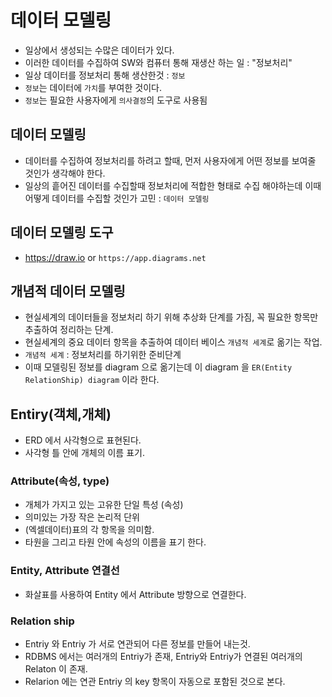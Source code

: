  # 데이터 모델링
 - 일상에서 생성되는 수많은 데이터가 있다.
 - 이러한 데이터를 수집하여 SW와 컴퓨터 통해 재생산 하는 일 : "정보처리"
 - 일상 데이터를 정보처리 통해 생산한것 : `정보`
 - `정보`는 데이터에 `가치`를 부여한 것이다.
 - `정보`는 필요한 사용자에게 `의사결정`의 도구로 사용됨

 ## 데이터 모델링
 - 데이터를 수집하여 정보처리를 하려고 할때, 먼저 사용자에게 어떤 정보를 보여줄 것인가 생각해야 한다.
 - 일상의 흩어진 데이터를 수집할때 정보처리에 적합한 형태로 수집 해야하는데 이때 어떻게 데이터를 수집할 것인가 고민 : `데이터 모델링`

 ## 데이터 모델링 도구
 - https://draw.io or `https://app.diagrams.net`

 ## 개념적 데이터 모델링
 - 현실세계의 데이터들을 정보처리 하기 위해 추상화 단계를 가짐, 꼭 필요한 항목만 추출하여 정리하는 단계.
 - 현실세계의 중요 데이터 항목을 추출하여 데이터 베이스 
 `개념적 세계`로 옮기는 작업.
 - `개념적 세계` : 정보처리를 하기위한 준비단계 
 - 이때 모델링된 정보를 diagram 으로 옮기는데 이 diagram 을 `ER(Entity RelationShip) diagram` 이라 한다.

 ## Entiry(객체,개체)
 - ERD 에서 사각형으로 표현된다.
 - 사각형 틀 안에 개체의 이름 표기.

 ### Attribute(속성, type)
 - 개체가 가지고 있는 고유한 단일 특성 (속성)
 - 의미있는 가장 작은 논리적 단위
 - (엑셀데이터)표의 각 항목을 의미함.
 - 타원을 그리고 타원 안에 속성의 이름을 표기 한다.

 ### Entity, Attribute 연결선
 - 화살표를 사용하여 Entity 에서 Attribute 방향으로 연결한다.

 ### Relation ship
 - Entriy 와 Entriy 가 서로 연관되어 다른 정보를 만들어 내는것.
 - RDBMS 에서는 여러개의 Entriy가 존재, Entriy와 Entriy가 연결된 여러개의 Relaton 이 존재.
 - Relarion 에는 연관 Entriy 의 key 항목이 자동으로 포함된 것으로 본다.
 